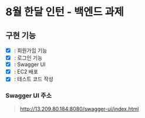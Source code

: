 # 8월 한달 인턴 - 백엔드 과제


## 구현 기능

- [x] :  회원가입 기능
- [x] :  로그인 기능
- [x] :  Swagger UI
- [x] :  EC2 배포
- [x] :  테스트 코드 작성

### Swagger UI 주소
> http://13.209.80.184:8080/swagger-ui/index.html